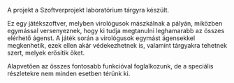 A projekt a Szoftverprojekt laboratórium tárgyra készült.

Ez egy játékszoftver, melyben virológusok mászkálnak a pályán, miközben egymással versenyeznek, hogy ki tudja megtanulni leghamarabb az összes elérhető ágenst. A játék során a virológusok egymást ágensekkel megkenhetik, ezek ellen akár védekezhetnek is, valamint tárgyakra tehetnek szert, melyek erősítik őket.

Alapvetően az összes fontosabb funkcióval foglalkozunk, de a speciális részletekre nem minden esetben térünk ki.